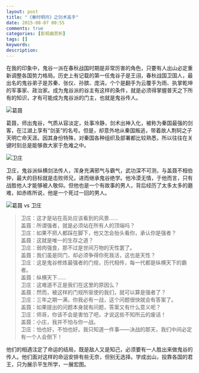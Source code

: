 ```yaml
---
layout: post
title: "《秦时明月》之剑术高手"
date: 2015-08-07 00:55
comments: true
categories: [影视曲赏析]
tags: []
keywords: 
description: 
---
```

在我的印象中，鬼谷一派在春秋战国时期是非常厉害的角色，只要有人出山必定重新调整各国势力格局。历史上有记载的第一任鬼谷子是王诩，春秋战国卫国人，最出名的鬼谷弟子是苏秦、张仪、孙膑、庞涓，个个是翻手为云覆手为雨、执掌乾坤的军事家、政治家。成为鬼谷派的谷主有这样的条件，就是必须得掌握普天之下所有的知识，才有可能成为鬼谷派的门主，也就是鬼谷传人。

![葛聂](http://cdn.duitang.com/uploads/item/201210/10/20121010181741_S3CyE.jpeg)

葛聂，师出鬼谷，气质从容淡定，处事冷静，剑术出神入化，被称为秦国最强的剑客，在江湖上享有“剑圣”的名号。但是，却意外地从秦国叛逃，带着故人荆轲之子天明亡命天涯。因其身份特殊，对秦国各种组织及部署都比较熟悉，所以往往在关键时刻总是能够救大家于危难之中。

<!--more-->
![卫庄](http://img2.duitang.com/uploads/item/201302/02/20130202125436_nyawL.jpeg)

卫庄，鬼谷派纵横剑法传人，浑身充满邪气与霸气，武功深不可测，与盖聂不相伯仲，最大的目标就是击败师兄，进而继承鬼谷绝学。他冷漠无情，于他而言，只有战胜他人才能够被人敬仰。但他也是一个有故事的男人，背后经历了太多太多的磨难，如赤练所说，他是一个死过一回的男人。

![葛聂 vs 卫庄](http://bbsatt3.zmrgame.com/album/201301/15/1911513q7uqr3403os7sr3.jpg)

>卫庄：这才是站在高处应该看到的风景……   
>盖聂：所谓强者，就是必须站在所有人的顶端吗？   
>卫庄：如果不把人都踩在脚下，他又怎会抬头看你，承认你是强者？   
>盖聂：这就是唯一的生存之道？   
>卫庄：弱肉强食，那不过是世间万物的天性罢了。       
>盖聂：我们虽是同门，却必须争得你死我活，这也是天性？     
>卫庄：这是鬼谷修炼最强者的门规，历代相传，每一代都是纵横天下的霸者。   
>盖聂：纵横天下……       
>卫庄：这难道不正是我们在这里的原因么？   
>盖聂：然而，被这样的门规所驱使的我们，就可以算是强者了？    
>卫庄：三年之期一满，你我必有一战，这个问题很快就会有答案了。   
>盖聂：如果提出的问题本身就有问题，答案又有什么意义呢？   
>卫庄：师哥，你该不会是害怕了吧，才说这些不知所云的废话！   
>盖聂：小庄，我并不怕与你一战。   
>卫庄：怕也好，不怕也好。我只知道一件事——决战的那天，我们中间必定有一个人会倒下！   

他们的相遇注定了命运的结局，既是敌人又是知己，必须要有一人胜出来做鬼谷的传人。他们面对这样的命运安排有些无奈，但别无选择。学成出山，投靠各国的君王，只为展示平生所学，一展宏图。
